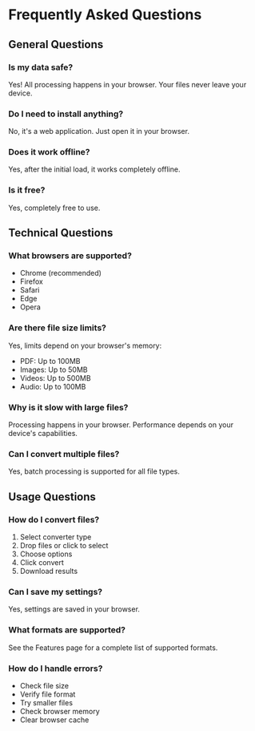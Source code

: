 # Frequently Asked Questions

## General Questions

### Is my data safe?
Yes! All processing happens in your browser. Your files never leave your device.

### Do I need to install anything?
No, it's a web application. Just open it in your browser.

### Does it work offline?
Yes, after the initial load, it works completely offline.

### Is it free?
Yes, completely free to use.

## Technical Questions

### What browsers are supported?
- Chrome (recommended)
- Firefox
- Safari
- Edge
- Opera

### Are there file size limits?
Yes, limits depend on your browser's memory:
- PDF: Up to 100MB
- Images: Up to 50MB
- Videos: Up to 500MB
- Audio: Up to 100MB

### Why is it slow with large files?
Processing happens in your browser. Performance depends on your device's capabilities.

### Can I convert multiple files?
Yes, batch processing is supported for all file types.

## Usage Questions

### How do I convert files?
1. Select converter type
2. Drop files or click to select
3. Choose options
4. Click convert
5. Download results

### Can I save my settings?
Yes, settings are saved in your browser.

### What formats are supported?
See the Features page for a complete list of supported formats.

### How do I handle errors?
- Check file size
- Verify file format
- Try smaller files
- Check browser memory
- Clear browser cache 